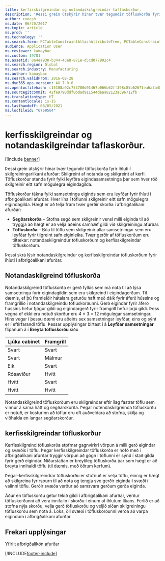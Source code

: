 ```yaml
---
title: kerfisskilgreindar og notandaskilgreindar taflaskorður.
description: 'Þessi grein útskýrir hinar tvær tegundir töfluskorða fyrir íhluti í skilgreiningarlíkani afurðar: Skilgreint af notanda og skilgreint af kerfi. Töfluskorður standa fyrir fylki leyfðra eigindasamsetninga þar sem hver röð skilgreinir eitt safn mögulegra eigindagilda.'
author: cvocph
ms.date: 06/20/2017
ms.topic: article
ms.prod: ''
ms.technology: ''
ms.search.form: PCTableConstraintAttachAttributeTree, PCTableConstraintColumnSystem, PCTableConstraintContentUserDef, PCTableConstraintDefinition, PCTableConstraintWizard
audience: Application User
ms.reviewer: kamaybac
ms.custom: 19781
ms.assetid: 0a4ea930-b344-43a8-871e-d5cd077892c4
ms.search.region: Global
ms.search.industry: Manufacturing
ms.author: kamaybac
ms.search.validFrom: 2016-02-28
ms.dyn365.ops.version: AX 7.0.0
ms.openlocfilehash: c15108a92c753780d91467b066b62ff398c85b62671ea6a3a48ed97a89c9e6b6
ms.sourcegitcommit: 42fe9790ddf0bdad911544deaa82123a396712fb
ms.translationtype: HT
ms.contentlocale: is-IS
ms.lasthandoff: 08/05/2021
ms.locfileid: "6759504"
---
```

# <a name="system-defined-and-user-defined-table-constraints"></a>kerfisskilgreindar og notandaskilgreindar taflaskorður.

[!include [banner](../includes/banner.md)]

Þessi grein útskýrir hinar tvær tegundir töfluskorða fyrir íhluti í skilgreiningarlíkani afurðar: Skilgreint af notanda og skilgreint af kerfi. Töfluskorður standa fyrir fylki leyfðra eigindasamsetninga þar sem hver röð skilgreinir eitt safn mögulegra eigindagilda.

Töfluskorður tákna fylki samsetninga eiginds sem  eru leyfðar fyrir íhluti í afbrigðalíkani afurðar. Hver lína í töflunni skilgreinir eitt safn mögulegra eigindagilda. Hægt er að telja fram tvær gerðir skorða í afbrigðalíkani afurðar:

-   **Segðarskorða** – Stofna segð sem skilgreinir vensl milli eiginda til að tryggja að hægt er að velja aðeins samhæf gildi við skilgreiningu afurðar.
-   **Töfluskorða** – Búa til töflu sem skilgreinir allar samsetningar sem eru leyfðar fyrir tilgreint safn eiginleika. Tvær gerðir af töfluskorðum eru tiltækar: notandaskilgreindur töfluskorðum og kerfisskilgreindar töfluskorðum.

Þessi skrá lýsir notandaskilgreindur og kerfisskilgreindar töfluskorðum fyrir íhluti í afbrigðalíkani afurðar.

## <a name="user-defined-table-constraints"></a>Notandaskilgreind töfluskorða
Notandaskilgreind töfluskorða er gerð fylkis sem má nota til að lýsa samsetningu fyrir eigindagildin sem eru skilgreind í eigindagerðum. Til dæmis, ef þú framleiðir hátalara geturðu haft með dálk fyrir áferð hússins og framgrillið í notandaskilgreindu töfluskorðunni. Gerð eigindar fyrir áferð hússins hefur fjögur gildi og eigindargerð fyrir framgrill hefur þrjú gildi. Þess vegna ef ekki eru notuð skorður eru 4 × 3 = 12 mögulegar samsetningar. Hins vegar í þessu dæmi eru aðeins sex samsetningar leyfðar, eins og sýnt er í eftirfarandi töflu. Þessar upplýsingar birtast í á **Leyfðar samsetningar** flipanum á í **Breyta töfluskorðu** síðu.

| Ljúka cabinet | Framgrill |
|----------------|-------------|
| Svart          | Svart       |
| Svart          | Málmur       |
| Eik            | Svart       |
| Rósaviður       | Hvítt       |
| Hvítt          | Svart       |
| Hvítt          | Hvítt       |

Notandaskilgreind töfluskorðum eru skilgreindar eftir ílag fastrar töflu sem vinnur á sama hátt og segðarskorða. Þegar notendaskilgreinda töfluskorðu er notuð, er kosturinn að töflur eru oft auðveldara að stofna, skilja og viðhalda en langar segðarskorður.

## <a name="system-defined-table-constraints"></a>kerfisskilgreindar töfluskorður
Kerfisskilgreind töfluskorða stpfmar gagnvirkri vörpun á milli gerð eigindar og svæðis í töflu. Þegar kerfisskilgreindar töfluskorða er höfð með í afbrigðalíkani afurðar tryggir vörpun að gögn í töflunni er sýnd í stað gilda fyrir gerð eigindar. Niðurstaðan er breytileg töfluskorða þar sem hægt er að breyta innihaldi töflu (til dæmis, með öðrum kerfum).  

Þegar-kerfisskilgreindrar töfluskorðu er stofnuð er velja töflu, einnig er hægt að skilgreina fyrirspurn til að nota og tengja svo gerðir eiginda í svæði í valinni töflu. Gerðir svæða verður að samsvara gerðum gerða eiginda.  

Áður en töfluskorðu getur tekið gildi í afbrigðalíkani afurðar, verður töfluskorðunni að vera innifalin í skorðu í einum af íhlutum líkans. Ferlið er að stofna nýja skorðu, velja gerð töfluskorðu og veljið síðan skilgreiningu töfluskorðu sem nota á. Loks, öll svæði í töfluskorðunni verða að varpa eigindum í afbrigðalíkani afurðar.

## <a name="additional-resources"></a>Frekari upplýsingar

[Yfirlit afbrigðalíkön afurðar](product-configuration-models.md)





[!INCLUDE[footer-include](../../includes/footer-banner.md)]